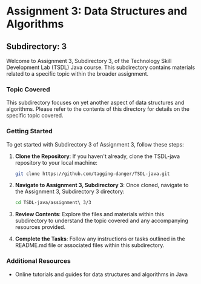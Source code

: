 # Assignment 3: Data Structures and Algorithms

## Subdirectory: 3

Welcome to Assignment 3, Subdirectory 3, of the Technology Skill Development Lab (TSDL) Java course. This subdirectory contains materials related to a specific topic within the broader assignment.

### Topic Covered

This subdirectory focuses on yet another aspect of data structures and algorithms. Please refer to the contents of this directory for details on the specific topic covered.

### Getting Started

To get started with Subdirectory 3 of Assignment 3, follow these steps:

1. **Clone the Repository**: If you haven't already, clone the TSDL-java repository to your local machine:

    ```bash
    git clone https://github.com/tagging-danger/TSDL-java.git

2. **Navigate to Assignment 3, Subdirectory 3**: Once cloned, navigate to the Assignment 3, Subdirectory 3 directory:

    ```bash
    cd TSDL-java/assignment\ 3/3

3. **Review Contents**: Explore the files and materials within this subdirectory to understand the topic covered and any accompanying resources provided.

4. **Complete the Tasks**: Follow any instructions or tasks outlined in the README.md file or associated files within this subdirectory.

### Additional Resources

- Online tutorials and guides for data structures and algorithms in Java
